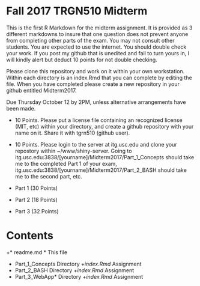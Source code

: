 # Fall 2017 TRGN510 Midterm

This is the first R Markdown for the midterm assignment.  It is provided as 3 different markdowns to insure that one question does not prevent anyone from completing other parts of the exam.  You may not consult other students.  You are expected to use the internet.  You should double check your work.  If you post my github that is unedited and fail to turn yours in, I will kindly alert but deduct 10 points for not double checking.

Please clone this repository and work on it within your own workstation.  Within each directory is an index.Rmd that you can complete by editing the file.  When you have completed please create a new repository in your github entitled  Midterm2017.  

Due Thursday October 12 by 2PM, unless alternative arrangements have been made.  

* 10 Points.  Please put a license file containing an recognized license (MIT, etc) within your directory, and create a github repository with your name on it.  Share it with tgrn510 (github user).  
* 10 Points.  Please login to the server at itg.usc.edu and clone your repostory within ~/www/shiny-server. Going to itg.usc.edu:3838/[yourname]/Midterm2017/Part_1_Concepts should take me to the completed Part 1 of your exam, itg.usc.edu:3838/[yourname]/Midterm2017/Part_2_BASH should take me to the second part, etc.

* Part 1 (30 Points)
* Part 2 (18 Points)
* Part 3 (32 Points)

# Contents

+* readme.md *  This file
* Part_1_Concepts   Directory
    +*index.Rmd*    Assignment
* Part_2_BASH      Directory
    +*index.Rmd*   Assignment
* Part_3_WebApp*    Directory
    +*index.Rmd*   Assignment


